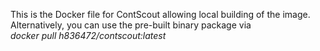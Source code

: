 This is the Docker file for ContScout allowing local building of the image.   
Alternatively, you can use the pre-built binary package via  
*docker pull h836472/contscout:latest*
